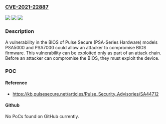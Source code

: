 ### [CVE-2021-22887](https://cve.mitre.org/cgi-bin/cvename.cgi?name=CVE-2021-22887)
![](https://img.shields.io/static/v1?label=Product&message=PSA5000%2C%20PSA7000&color=blue)
![](https://img.shields.io/static/v1?label=Version&message=n%2Fa&color=blue)
![](https://img.shields.io/static/v1?label=Vulnerability&message=Embedded%20Malicious%20Code%20(CWE-506)&color=brighgreen)

### Description

A vulnerability in the BIOS of Pulse Secure (PSA-Series Hardware) models PSA5000 and PSA7000 could allow an attacker to compromise BIOS firmware. This vulnerability can be exploited only as part of an attack chain. Before an attacker can compromise the BIOS, they must exploit the device.

### POC

#### Reference
- https://kb.pulsesecure.net/articles/Pulse_Security_Advisories/SA44712

#### Github
No PoCs found on GitHub currently.

